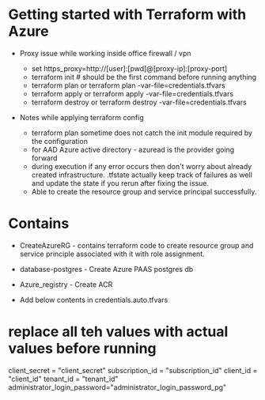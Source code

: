 # Getting started with Terraform with Azure

- Proxy issue while working inside office firewall / vpn

  - set https_proxy=http://[user]:[pwd]@[proxy-ip]:[proxy-port]
  - terraform init # should be the first command before running anything
  - terraform plan or terraform plan -var-file=credentials.tfvars
  - terraform apply or terraform apply -var-file=credentials.tfvars
  - terraform destroy or terraform destroy -var-file=credentials.tfvars

- Notes while applying terraform config

  - terraform plan sometime does not catch the init module required by the configuration
  - for AAD Azure active directory - azuread is the provider going forward
  - during execution if any error occurs then don't worry about already created infrastructure. .tfstate actually keep track of failures as well and update the state if you rerun after fixing the issue.
  - Able to create the resource group and service principal successfully.

# Contains

- CreateAzureRG - contains terraform code to create resource group and service principle associated with it with role assignment.
- database-postgres - Create Azure PAAS postgres db
- Azure_registry - Create ACR

- Add below contents in credentials.auto.tfvars

# replace all teh values with actual values before running
client_secret   = "client_secret"
subscription_id = "subscription_id"
client_id       = "client_id"
tenant_id       = "tenant_id"
administrator_login_password="administrator_login_password_pg"
